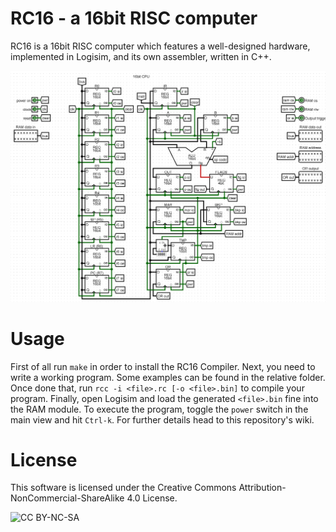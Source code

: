 # RC16 - a 16bit RISC computer

RC16 is a 16bit RISC computer which features a well-designed hardware, implemented in Logisim, and its own assembler, written in C++.

![](imgs/cpu.png)

# Usage

First of all run `make` in order to install the RC16 Compiler. Next, you need to write a working program. Some examples can be found in the relative folder. Once done that, run `rcc -i <file>.rc [-o <file>.bin]` to compile your program. Finally, open Logisim and load the generated `<file>.bin` fine into the RAM module. To execute the program, toggle the `power` switch in the main view and hit `Ctrl-k`. For further details head to this repository's wiki.

# License

This software is licensed under the Creative Commons Attribution-NonCommercial-ShareAlike 4.0 License.

![CC BY-NC-SA](https://i.creativecommons.org/l/by-nc-sa/4.0/88x31.png)